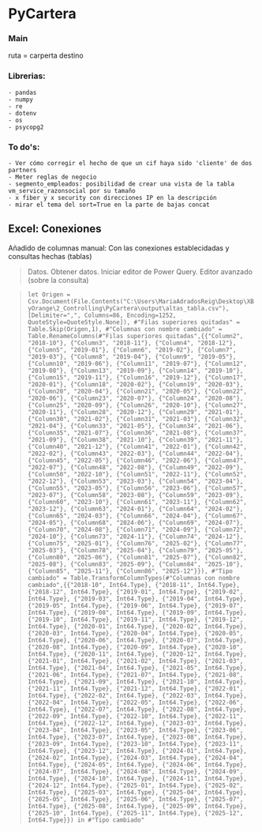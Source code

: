 # PyCartera

### Main
ruta = carperta destino


### Librerias:
    - pandas
    - numpy
    - re
    - dotenv
    - os
    - psycopg2


### To do's:
    - Ver cómo corregir el hecho de que un cif haya sido 'cliente' de dos partners
    - Meter reglas de negocio
    - segmento_empleados: posibilidad de crear una vista de la tabla vm_service_razonsocial por su tamaño
    - x fiber y x security con direcciones IP en la descripción
    - mirar el tema del sort=True en la parte de bajas concat


## Excel: Conexiones
Añadido de columnas manual:
Con las conexiones establecidadas y consultas hechas (tablas)
> Datos. Obtener datos. Iniciar editor de Power Query. Editor avanzado (sobre la consulta)

>`let
    Origen = Csv.Document(File.Contents("C:\Users\MariaAdradosReig\Desktop\XByOrange\2_Controlling\PyCartera\output\altas_tabla.csv"),[Delimiter=",", Columns=86, Encoding=1252, QuoteStyle=QuoteStyle.None]),
    #"Filas superiores quitadas" = Table.Skip(Origen,1),
    #"Columnas con nombre cambiado" = Table.RenameColumns(#"Filas superiores quitadas",{{"Column2", "2018-10"}, {"Column3", "2018-11"}, {"Column4", "2018-12"}, {"Column5", "2019-01"}, {"Column6", "2019-02"}, {"Column7", "2019-03"}, {"Column8", "2019-04"}, {"Column9", "2019-05"}, {"Column10", "2019-06"}, {"Column11", "2019-07"}, {"Column12", "2019-08"}, {"Column13", "2019-09"}, {"Column14", "2019-10"}, {"Column15", "2019-11"}, {"Column16", "2019-12"}, {"Column17", "2020-01"}, {"Column18", "2020-02"}, {"Column19", "2020-03"}, {"Column20", "2020-04"}, {"Column21", "2020-05"}, {"Column22", "2020-06"}, {"Column23", "2020-07"}, {"Column24", "2020-08"}, {"Column25", "2020-09"}, {"Column26", "2020-10"}, {"Column27", "2020-11"}, {"Column28", "2020-12"}, {"Column29", "2021-01"}, {"Column30", "2021-02"}, {"Column31", "2021-03"}, {"Column32", "2021-04"}, {"Column33", "2021-05"}, {"Column34", "2021-06"}, {"Column35", "2021-07"}, {"Column36", "2021-08"}, {"Column37", "2021-09"}, {"Column38", "2021-10"}, {"Column39", "2021-11"}, {"Column40", "2021-12"}, {"Column41", "2022-01"}, {"Column42", "2022-02"}, {"Column43", "2022-03"}, {"Column44", "2022-04"}, {"Column45", "2022-05"}, {"Column46", "2022-06"}, {"Column47", "2022-07"}, {"Column48", "2022-08"}, {"Column49", "2022-09"}, {"Column50", "2022-10"}, {"Column51", "2022-11"}, {"Column52", "2022-12"}, {"Column53", "2023-03"}, {"Column54", "2023-04"}, {"Column55", "2023-05"}, {"Column56", "2023-06"}, {"Column57", "2023-07"}, {"Column58", "2023-08"}, {"Column59", "2023-09"}, {"Column60", "2023-10"}, {"Column61", "2023-11"}, {"Column62", "2023-12"}, {"Column63", "2024-01"}, {"Column64", "2024-02"}, {"Column65", "2024-03"}, {"Column66", "2024-04"}, {"Column67", "2024-05"}, {"Column68", "2024-06"}, {"Column69", "2024-07"}, {"Column70", "2024-08"}, {"Column71", "2024-09"}, {"Column72", "2024-10"}, {"Column73", "2024-11"}, {"Column74", "2024-12"}, {"Column75", "2025-01"}, {"Column76", "2025-02"}, {"Column77", "2025-03"}, {"Column78", "2025-04"}, {"Column79", "2025-05"}, {"Column80", "2025-06"}, {"Column81", "2025-07"}, {"Column82", "2025-08"}, {"Column83", "2025-09"}, {"Column84", "2025-10"}, {"Column85", "2025-11"}, {"Column86", "2025-12"}}),
    #"Tipo cambiado" = Table.TransformColumnTypes(#"Columnas con nombre cambiado",{{"2018-10", Int64.Type}, {"2018-11", Int64.Type}, {"2018-12", Int64.Type}, {"2019-01", Int64.Type}, {"2019-02", Int64.Type}, {"2019-03", Int64.Type}, {"2019-04", Int64.Type}, {"2019-05", Int64.Type}, {"2019-06", Int64.Type}, {"2019-07", Int64.Type}, {"2019-08", Int64.Type}, {"2019-09", Int64.Type}, {"2019-10", Int64.Type}, {"2019-11", Int64.Type}, {"2019-12", Int64.Type}, {"2020-01", Int64.Type}, {"2020-02", Int64.Type}, {"2020-03", Int64.Type}, {"2020-04", Int64.Type}, {"2020-05", Int64.Type}, {"2020-06", Int64.Type}, {"2020-07", Int64.Type}, {"2020-08", Int64.Type}, {"2020-09", Int64.Type}, {"2020-10", Int64.Type}, {"2020-11", Int64.Type}, {"2020-12", Int64.Type}, {"2021-01", Int64.Type}, {"2021-02", Int64.Type}, {"2021-03", Int64.Type}, {"2021-04", Int64.Type}, {"2021-05", Int64.Type}, {"2021-06", Int64.Type}, {"2021-07", Int64.Type}, {"2021-08", Int64.Type}, {"2021-09", Int64.Type}, {"2021-10", Int64.Type}, {"2021-11", Int64.Type}, {"2021-12", Int64.Type}, {"2022-01", Int64.Type}, {"2022-02", Int64.Type}, {"2022-03", Int64.Type}, {"2022-04", Int64.Type}, {"2022-05", Int64.Type}, {"2022-06", Int64.Type}, {"2022-07", Int64.Type}, {"2022-08", Int64.Type}, {"2022-09", Int64.Type}, {"2022-10", Int64.Type}, {"2022-11", Int64.Type}, {"2022-12", Int64.Type}, {"2023-03", Int64.Type}, {"2023-04", Int64.Type}, {"2023-05", Int64.Type}, {"2023-06", Int64.Type}, {"2023-07", Int64.Type}, {"2023-08", Int64.Type}, {"2023-09", Int64.Type}, {"2023-10", Int64.Type}, {"2023-11", Int64.Type}, {"2023-12", Int64.Type}, {"2024-01", Int64.Type}, {"2024-02", Int64.Type}, {"2024-03", Int64.Type}, {"2024-04", Int64.Type}, {"2024-05", Int64.Type}, {"2024-06", Int64.Type}, {"2024-07", Int64.Type}, {"2024-08", Int64.Type}, {"2024-09", Int64.Type}, {"2024-10", Int64.Type}, {"2024-11", Int64.Type}, {"2024-12", Int64.Type}, {"2025-01", Int64.Type}, {"2025-02", Int64.Type}, {"2025-03", Int64.Type}, {"2025-04", Int64.Type}, {"2025-05", Int64.Type}, {"2025-06", Int64.Type}, {"2025-07", Int64.Type}, {"2025-08", Int64.Type}, {"2025-09", Int64.Type}, {"2025-10", Int64.Type}, {"2025-11", Int64.Type}, {"2025-12", Int64.Type}})
in
    #"Tipo cambiado"`